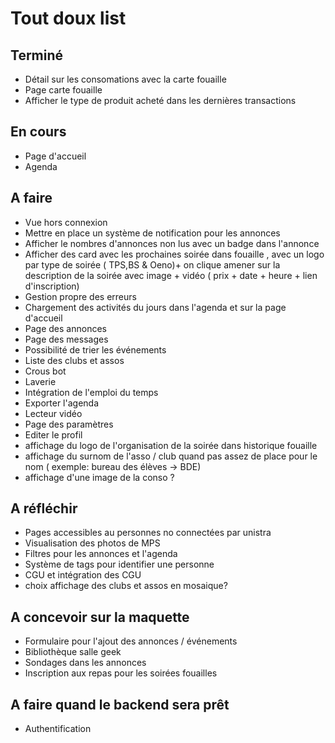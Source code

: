 # Tout doux list

## Terminé

- Détail sur les consomations avec la carte fouaille
- Page carte fouaille
- Afficher le type de produit acheté dans les dernières transactions

## En cours

- Page d'accueil
- Agenda

## A faire

- Vue hors connexion
- Mettre en place un système de notification pour les annonces
- Afficher le nombres d'annonces non lus avec un badge dans l'annonce
- Afficher des card avec les prochaines soirée dans fouaille , avec un logo par type de soirée ( TPS,BS & Oeno)+ on clique amener sur la description de la soirée avec image + vidéo ( prix + date + heure + lien d'inscription)
- Gestion propre des erreurs
- Chargement des activités du jours dans l'agenda et sur la page d'accueil
- Page des annonces
- Page des messages
- Possibilité de trier les événements
- Liste des clubs et assos
- Crous bot
- Laverie
- Intégration de l'emploi du temps
- Exporter l'agenda
- Lecteur vidéo
- Page des paramètres
- Editer le profil
- affichage du logo de l'organisation de la soirée dans historique fouaille
- affichage du surnom de l'asso / club quand pas assez de place pour le nom ( exemple: bureau des élèves -> BDE)
- affichage d'une image de la conso ?
  

## A réfléchir

- Pages accessibles au personnes no connectées par unistra
- Visualisation des photos de MPS
- Filtres pour les annonces et l'agenda
- Système de tags pour identifier une personne
- CGU et intégration des CGU
- choix affichage des clubs et assos en mosaique?

## A concevoir sur la maquette

- Formulaire pour l'ajout des annonces / événements
- Bibliothèque salle geek
- Sondages dans les annonces
- Inscription aux repas pour les soirées fouailles

## A faire quand le backend sera prêt

- Authentification